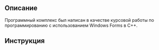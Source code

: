 ## Описание
Программный комплекс был написан в качестве курсовой работы по программированию с использованием Windows Forms в C++.

## Инструкция

### 
